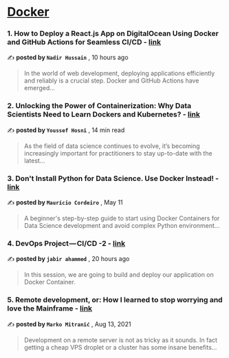 
<h1><a href=https://medium.com/tag/docker/recommended target="_blank" rel="noopener noreferrer">Docker</a></h1>
<h3>1. How to Deploy a React.js App on DigitalOcean Using Docker and GitHub Actions for Seamless CI/CD - <a href=https://medium.com/@nadirhussaintumrani/how-to-deploy-a-react-js-app-on-digitalocean-using-docker-and-github-actions-for-seamless-ci-cd-90239ac6440c?source=tag_recommended_feed---------0-84----------docker----------32c2b43b_e78d_488f_9709_fd7d9600b944------- target="_blank" rel="noopener noreferrer">link</a></h3>

✍️ **posted by `Nadir Hussain`** <date> , 10 hours ago</date>

<blockquote>In the world of web development, deploying applications efficiently and reliably is a crucial step. Docker and GitHub Actions have emerged…</blockquote>

<h3>2. Unlocking the Power of Containerization: Why Data Scientists Need to Learn Dockers and Kubernetes? - <a href=https://medium.com/gitconnected/unlocking-the-power-of-containerization-why-data-scientists-need-to-learn-dockers-and-kubernetes-b112456c62fc?source=tag_recommended_feed---------1-107----------docker----------32c2b43b_e78d_488f_9709_fd7d9600b944------- target="_blank" rel="noopener noreferrer">link</a></h3>

✍️ **posted by `Youssef Hosni`** <date> , 14 min read</date>

<blockquote>As the field of data science continues to evolve, it’s becoming increasingly important for practitioners to stay up-to-date with the latest…</blockquote>

<h3>3. Don't Install Python for Data Science. Use Docker Instead! - <a href=https://medium.com/better-programming/dont-install-python-for-data-science-use-docker-instead-bb61c585febc?source=tag_recommended_feed---------2-85----------docker----------32c2b43b_e78d_488f_9709_fd7d9600b944------- target="_blank" rel="noopener noreferrer">link</a></h3>

✍️ **posted by `Maurício Cordeiro`** <date> , May 11</date>

<blockquote>A beginner's step-by-step guide to start using Docker Containers for Data Science development and avoid complex Python environment…</blockquote>

<h3>4. DevOps Project — CI/CD -2 - <a href=https://medium.com/@ahammed.jabirp/devops-project-ci-cd-2-5726966c20d2?source=tag_recommended_feed---------3-84----------docker----------32c2b43b_e78d_488f_9709_fd7d9600b944------- target="_blank" rel="noopener noreferrer">link</a></h3>

✍️ **posted by `jabir ahammed`** <date> , 20 hours ago</date>

<blockquote>In this session, we are going to build and deploy our application on Docker Container.</blockquote>

<h3>5. Remote development, or: How I learned to stop worrying and love the Mainframe - <a href=https://medium.com/homullus/remote-development-or-how-i-learned-to-stop-worrying-and-love-the-mainframe-90165147a57d?source=tag_recommended_feed---------4-107----------docker----------32c2b43b_e78d_488f_9709_fd7d9600b944------- target="_blank" rel="noopener noreferrer">link</a></h3>

✍️ **posted by `Marko Mitranić`** <date> , Aug 13, 2021</date>

<blockquote>Development on a remote server is not as tricky as it sounds. In fact getting a cheap VPS droplet or a cluster has some insane benefits…</blockquote>

